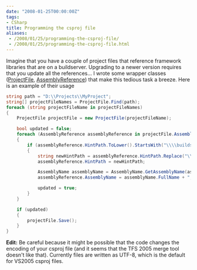 ```yaml
---
date: "2008-01-25T00:00:00Z"
tags:
- CSharp
title: Programming the csproj file
aliases:
 - /2008/01/25/programming-the-csproj-file/
 - /2008/01/25/programming-the-csproj-file.html
---
```

Imagine that you have a couple of project files that reference framework libraries that are on a buildserver. Upgrading to a newer version requires that you update all the references... I wrote some wrapper classes ([ProjectFile](http://www.timvw.be/wp-content/code/csharp/ProjectFile.txt), [AssemblyReference](http://www.timvw.be/wp-content/code/csharp/AssemblyReference.txt)) that make this tedious task a breeze. Here is an example of their usage

```csharp
string path = "D:\\Projects\\MyProject";
string[] projectFileNames = ProjectFile.Find(path);
foreach (string projectFileName in projectFileNames)
{
	ProjectFile projectFile = new ProjectFile(projectFileName);

	bool updated = false;
	foreach (AssemblyReference assemblyReference in projectFile.AssemblyReferences)
	{
		if (assemblyReference.HintPath.ToLower().StartsWith("\\\\buildserver\\framework\\2.0"))
		{
			string newHintPath = assemblyReference.HintPath.Replace("\\2.0\\", "\\2.1\\");
			assemblyReference.HintPath = newHintPath;

			AssemblyName assemblyName = AssemblyName.GetAssemblyName(assemblyReference.HintPath);
			assemblyReference.AssemblyName = assemblyName.FullName + ", processorArchitecture=" + assemblyName.ProcessorArchitecture;

			updated = true;
		}
	}

	if (updated)
	{
		projectFile.Save();
	}
}
```

**Edit:** Be careful because it might be possible that the code changes the encoding of your csproj file (and it seems that the TFS 2005 merge tool doesn't like that). Currently files are written as UTF-8, which is the default for VS2005 csproj files.
